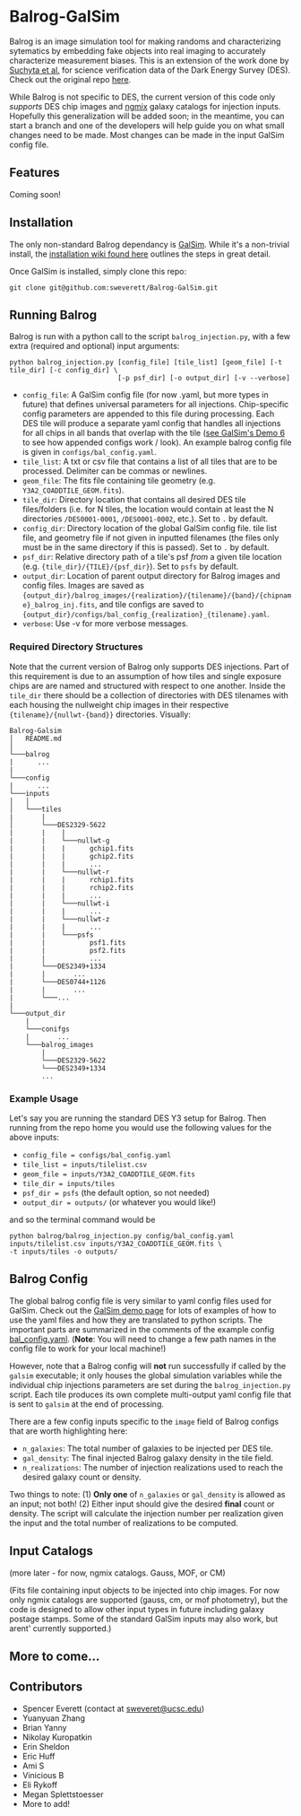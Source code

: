 # Balrog-GalSim

Balrog is an image simulation tool for making randoms and characterizing sytematics by embedding fake objects into real imaging to accurately characterize measurement biases. This is an extension of the work done by [Suchyta et al.](https://arxiv.org/abs/1507.08336) for science verification data of the Dark Energy Survey (DES). Check out the original repo [here](https://github.com/emhuff/Balrog).

While Balrog is not specific to DES, the current version of this code only *supports* DES chip images and [ngmix](https://github.com/esheldon/ngmix) galaxy catalogs for injection inputs. Hopefully this generalization will be added soon; in the meantime, you can start a branch and one of the developers will help guide you on what small changes need to be made. Most changes can be made in the input GalSim config file.

## Features

Coming soon!

## Installation

The only non-standard Balrog dependancy is [GalSim](https://github.com/GalSim-developers/GalSim). While it's a non-trivial install, the [installation wiki found here](https://github.com/GalSim-developers/GalSim/blob/master/INSTALL.md) outlines the steps in great detail.

Once GalSim is installed, simply clone this repo:

```
git clone git@github.com:sweverett/Balrog-GalSim.git
```

## Running Balrog

Balrog is run with a python call to the script `balrog_injection.py`, with a few extra (required and optional) input arguments:

```
python balrog_injection.py [config_file] [tile_list] [geom_file] [-t tile_dir] [-c config_dir] \
                           [-p psf_dir] [-o output_dir] [-v --verbose]

```

* `config_file`: A GalSim config file (for now .yaml, but more types in future) that defines universal parameters for all injections. Chip-specific config parameters are appended to this file during processing. Each DES tile will produce a separate yaml config that handles all injections for all chips in all bands that overlap with the tile ([see GalSim's Demo 6](https://github.com/GalSim-developers/GalSim/blob/master/examples/demo6.yaml) to see how appended configs work / look). An example balrog config file is given in `configs/bal_config.yaml`.
* `tile_list`: A txt or csv file that contains a list of all tiles that are to be processed. Delimiter can be commas or newlines.
* `geom_file`: The fits file containing tile geometry (e.g. `Y3A2_COADDTILE_GEOM.fits`).
* `tile_dir`: Directory location that contains all desired DES tile files/folders (i.e. for N tiles, the location would contain at least the N directories `/DES0001-0001`, `/DES0001-0002`, etc.). Set to `.` by default.
* `config_dir`: Directory location of the global GalSim config file. tile list file, and geometry file if not given in inputted filenames (the files only must be in the same directory if this is passed). Set to `.` by default.
* `psf_dir`: Relative directory path of a tile's psf *from* a given tile location (e.g. `{tile_dir}/{TILE}/{psf_dir}`). Set to `psfs` by default.
* `output_dir`: Location of parent output directory for Balrog images and config files. Images are saved as `{output_dir}/balrog_images/{realization}/{tilename}/{band}/{chipname}_balrog_inj.fits`, and tile configs are saved to `{output_dir}/configs/bal_config_{realization}_{tilename}.yaml`.
* `verbose`: Use -v for more verbose messages.

### Required Directory Structures

Note that the current version of Balrog only supports DES injections. Part of this requirement is due to an assumption of how tiles and single exposure chips are are named and structured with respect to one another. Inside the `tile_dir` there should be a collection of directories with DES tilenames with each housing the nullweight chip images in their respective `{tilename}/{nullwt-{band}}` directories. Visually:

```
Balrog-Galsim
│   README.md    
│
└───balrog
|      ...
|
└───config
|      ...
└───inputs
│   │
│   └───tiles
|       |   
│       └───DES2329-5622
|       |    |
|       |    └───nullwt-g
|       |    |      gchip1.fits
|       |    |      gchip2.fits
|       |    |      ...
|       |    └───nullwt-r
|       |    |      rchip1.fits
|       |    |      rchip2.fits
|       |    |      ...
|       |    └───nullwt-i
|       |    |      ...
|       |    └───nullwt-z
|       |    |      ... 
|       |    └───psfs
|       |           psf1.fits 
|       |           psf2.fits 
|       |           ...
|       └───DES2349+1334
|       |       ...
|       └───DES0744+1126
|       |       ...
|       └───...
|   
└───output_dir
    |
    └───conifgs
    |       ...
    └───balrog_images
        |
        └───DES2329-5622
        └───DES2349+1334
        ...
```

### Example Usage

Let's say you are running the standard DES Y3 setup for Balrog. Then running from the repo home you would use the following values for the above inputs:
* `config_file = configs/bal_config.yaml`
* `tile_list = inputs/tilelist.csv`
* `geom_file = inputs/Y3A2_COADDTILE_GEOM.fits`
* `tile_dir = inputs/tiles`
* `psf_dir = psfs` (the default option, so not needed)
* `output_dir = outputs/` (or whatever you would like!)

and so the terminal command would be

```
python balrog/balrog_injection.py config/bal_config.yaml inputs/tilelist.csv inputs/Y3A2_COADDTILE_GEOM.fits \
-t inputs/tiles -o outputs/
```

## Balrog Config

The global balrog config file is very similar to yaml config files used for GalSim. Check out the [GalSim demo page](https://github.com/GalSim-developers/GalSim/wiki/Tutorials) for lots of examples of how to use the yaml files and how they are translated to python scripts. The important parts are summarized in the comments of the example config [bal_config.yaml](https://github.com/sweverett/Balrog-GalSim/blob/master/config/bal_config.yaml). (**Note**: You will need to change a few path names in the config file to work for your local machine!) 

However, note that a Balrog config will **not** run successfully if called by the `galsim` executable; it only houses the global simulation variables while the individual chip injections parameters are set during the `balrog_injection.py` script. Each tile produces its own complete multi-output yaml config file that is sent to `galsim` at the end of processing.

There are a few config inputs specific to the `image` field of Balrog configs that are worth highlighting here:
* `n_galaxies`: The total number of galaxies to be injected per DES tile.
* `gal_density`: The final injected Balrog galaxy density in the tile field.
* `n_realizations`: The number of injection realizations used to reach the desired galaxy count or density.

Two things to note: (1) **Only one** of `n_galaxies` or `gal_density` is allowed as an input; not both! (2) Either input should give the desired **final** count or density. The script will calculate the injection number per realization given the input and the total number of realizations to be computed.

## Input Catalogs

(more later - for now, ngmix catalogs. Gauss, MOF, or CM)

(Fits file containing input objects to be injected into chip images. For now only ngmix catalogs are supported (gauss, cm, or mof photometry), but the code is designed to allow other input types in future including galaxy postage stamps. Some of the standard GalSim inputs may also work, but arent' currently supported.)

## More to come...

## Contributors

* Spencer Everett (contact at sweveret@ucsc.edu)
* Yuanyuan Zhang
* Brian Yanny
* Nikolay Kuropatkin
* Erin Sheldon
* Eric Huff
* Ami S
* Vinicious B
* Eli Rykoff
* Megan Splettstoesser
* More to add!
